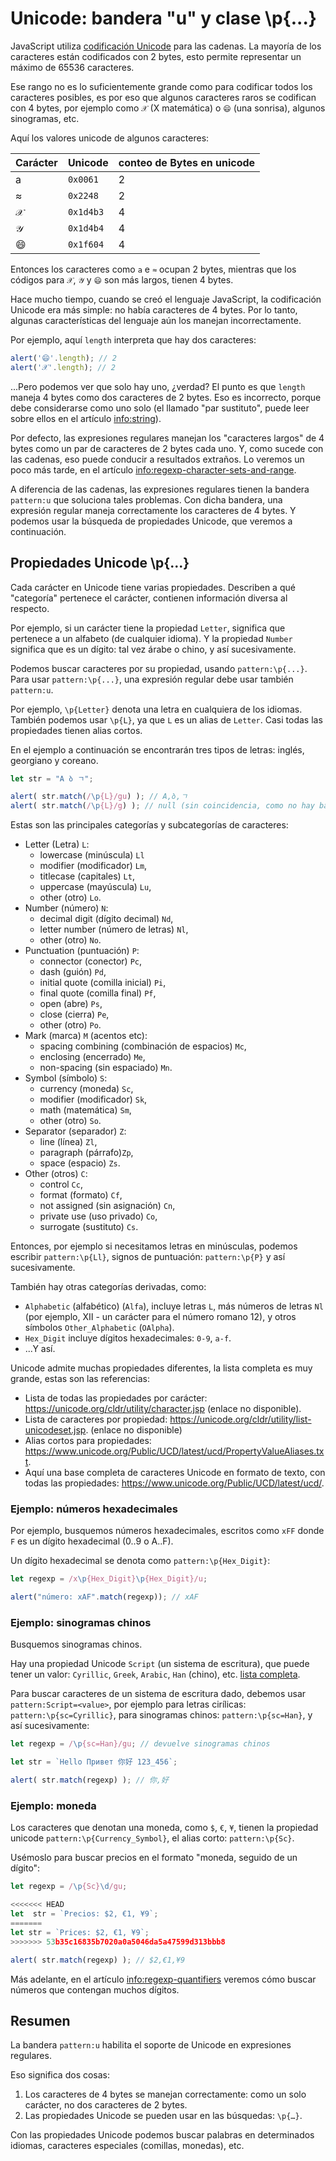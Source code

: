 # Unicode: bandera "u" y clase \p{...}

JavaScript utiliza [codificación Unicode](https://en.wikipedia.org/wiki/Unicode) para las cadenas. La mayoría de los caracteres están codificados con 2 bytes, esto permite representar un máximo de 65536 caracteres.

Ese rango no es lo suficientemente grande como para codificar todos los caracteres posibles, es por eso que algunos caracteres raros se codifican con 4 bytes, por ejemplo como `𝒳` (X matemática) o `😄` (una sonrisa), algunos sinogramas, etc.

Aquí los valores unicode de algunos caracteres:

| Carácter  | Unicode | conteo de Bytes en unicode  |
|------------|---------|--------|
| a | `0x0061` |  2 |
| ≈ | `0x2248` |  2 |
|𝒳| `0x1d4b3` | 4 |
|𝒴| `0x1d4b4` | 4 |
|😄| `0x1f604` | 4 |

Entonces los caracteres como `a` e `≈` ocupan 2 bytes, mientras que los códigos para `𝒳`, `𝒴` y `😄` son más largos, tienen 4 bytes.

Hace mucho tiempo, cuando se creó el lenguaje JavaScript, la codificación Unicode era más simple: no había caracteres de 4 bytes. Por lo tanto, algunas características del lenguaje aún los manejan incorrectamente.

Por ejemplo, aquí `length` interpreta que hay dos caracteres:

```js run
alert('😄'.length); // 2
alert('𝒳'.length); // 2
```

...Pero podemos ver que solo hay uno, ¿verdad? El punto es que `length` maneja 4 bytes como dos caracteres de 2 bytes. Eso es incorrecto, porque debe considerarse como uno solo (el llamado "par sustituto", puede leer sobre ellos en el artículo <info:string>).

Por defecto, las expresiones regulares manejan los "caracteres largos" de 4 bytes como un par de caracteres de 2 bytes cada uno. Y, como sucede con las cadenas, eso puede conducir a resultados extraños. Lo veremos un poco más tarde, en el artículo <info:regexp-character-sets-and-range>.

A diferencia de las cadenas, las expresiones regulares tienen la bandera `pattern:u` que soluciona tales problemas. Con dicha bandera, una expresión regular maneja correctamente los caracteres de 4 bytes. Y podemos usar la búsqueda de propiedades Unicode, que veremos a continuación.

## Propiedades Unicode \p{...}

Cada carácter en Unicode tiene varias propiedades. Describen a qué "categoría" pertenece el carácter, contienen información diversa al respecto.

Por ejemplo, si un carácter tiene la propiedad `Letter`, significa que pertenece a un alfabeto (de cualquier idioma). Y la propiedad `Number` significa que es un dígito: tal vez árabe o chino, y así sucesivamente.

Podemos buscar caracteres por su propiedad, usando `pattern:\p{...}`. Para usar `pattern:\p{...}`, una expresión regular debe usar también `pattern:u`.

Por ejemplo, `\p{Letter}` denota una letra en cualquiera de los idiomas. También podemos usar `\p{L}`, ya que `L` es un alias de `Letter`. Casi todas las propiedades tienen alias cortos.

En el ejemplo a continuación se encontrarán tres tipos de letras: inglés, georgiano y coreano.

```js run
let str = "A ბ ㄱ";

alert( str.match(/\p{L}/gu) ); // A,ბ,ㄱ
alert( str.match(/\p{L}/g) ); // null (sin coincidencia, como no hay bandera "u")
```

Estas son las principales categorías y subcategorías de caracteres:

- Letter (Letra) `L`:
  - lowercase (minúscula) `Ll`
  - modifier (modificador) `Lm`,
  - titlecase (capitales) `Lt`,
  - uppercase (mayúscula) `Lu`,
  - other (otro) `Lo`.
- Number (número) `N`:
  - decimal digit (dígito decimal) `Nd`,
  - letter number (número de letras) `Nl`,
  - other (otro) `No`.
- Punctuation (puntuación) `P`:
  - connector (conector) `Pc`,
  - dash (guión) `Pd`,
  - initial quote (comilla inicial) `Pi`,
  - final quote (comilla final) `Pf`,
  - open (abre) `Ps`,
  - close (cierra) `Pe`,
  - other (otro) `Po`.
- Mark (marca) `M` (acentos etc):
  - spacing combining (combinación de espacios) `Mc`,
  - enclosing (encerrado) `Me`,
  - non-spacing (sin espaciado) `Mn`.
- Symbol (símbolo) `S`:
  - currency (moneda) `Sc`,
  - modifier (modificador) `Sk`,
  - math (matemática) `Sm`,
  - other (otro) `So`.
- Separator (separador) `Z`:
  - line (línea) `Zl`,
  - paragraph (párrafo)`Zp`,
  - space (espacio) `Zs`.
- Other (otros) `C`:
  - control `Cc`,
  - format (formato) `Cf`,
  - not assigned (sin asignación) `Cn`,
  - private use (uso privado) `Co`,
  - surrogate (sustituto) `Cs`.

Entonces, por ejemplo si necesitamos letras en minúsculas, podemos escribir `pattern:\p{Ll}`, signos de puntuación: `pattern:\p{P}` y así sucesivamente.

También hay otras categorías derivadas, como:
- `Alphabetic` (alfabético) (`Alfa`), incluye letras `L`, más números de letras `Nl` (por ejemplo, Ⅻ - un carácter para el número romano 12), y otros símbolos `Other_Alphabetic` (`OAlpha`).
- `Hex_Digit` incluye dígitos hexadecimales: `0-9`, `a-f`.
- ...Y así.

Unicode admite muchas propiedades diferentes, la lista completa es muy grande, estas son las referencias:

- Lista de todas las propiedades por carácter: https://unicode.org/cldr/utility/character.jsp (enlace no disponible).
- Lista de caracteres por propiedad: <https://unicode.org/cldr/utility/list-unicodeset.jsp>. (enlace no disponible)
- Alias cortos para propiedades: <https://www.unicode.org/Public/UCD/latest/ucd/PropertyValueAliases.txt>.
- Aquí una base completa de caracteres Unicode en formato de texto, con todas las propiedades: <https://www.unicode.org/Public/UCD/latest/ucd/>.

### Ejemplo: números hexadecimales

Por ejemplo, busquemos números hexadecimales, escritos como `xFF` donde` F` es un dígito hexadecimal (0..9 o A..F).

Un dígito hexadecimal se denota como `pattern:\p{Hex_Digit}`:

```js run
let regexp = /x\p{Hex_Digit}\p{Hex_Digit}/u;

alert("número: xAF".match(regexp)); // xAF
```

### Ejemplo: sinogramas chinos

Busquemos sinogramas chinos.

Hay una propiedad Unicode `Script` (un sistema de escritura), que puede tener un valor: `Cyrillic`, `Greek`, `Arabic`, `Han` (chino), etc. [lista completa](https://en.wikipedia.org/wiki/Script_(Unicode)).

Para buscar caracteres de un sistema de escritura dado, debemos usar `pattern:Script=<value>`, por ejemplo para letras cirílicas: `pattern:\p{sc=Cyrillic}`, para sinogramas chinos: `pattern:\p{sc=Han}`, y así sucesivamente:

```js run
let regexp = /\p{sc=Han}/gu; // devuelve sinogramas chinos

let str = `Hello Привет 你好 123_456`;

alert( str.match(regexp) ); // 你,好
```

### Ejemplo: moneda

Los caracteres que denotan una moneda, como `$`, `€`, `¥`, tienen la propiedad unicode `pattern:\p{Currency_Symbol}`, el alias corto: `pattern:\p{Sc}`.

Usémoslo para buscar precios en el formato "moneda, seguido de un dígito":

```js run
let regexp = /\p{Sc}\d/gu;

<<<<<<< HEAD
let  str = `Precios: $2, €1, ¥9`;
=======
let str = `Prices: $2, €1, ¥9`;
>>>>>>> 53b35c16835b7020a0a5046da5a47599d313bbb8

alert( str.match(regexp) ); // $2,€1,¥9
```

Más adelante, en el artículo <info:regexp-quantifiers> veremos cómo buscar números que contengan muchos dígitos.

## Resumen

La bandera `pattern:u` habilita el soporte de Unicode en expresiones regulares.

Eso significa dos cosas:

1. Los caracteres de 4 bytes se manejan correctamente: como un solo carácter, no dos caracteres de 2 bytes.
2. Las propiedades Unicode se pueden usar en las búsquedas: `\p{…}`.

Con las propiedades Unicode podemos buscar palabras en determinados idiomas, caracteres especiales (comillas, monedas), etc.
